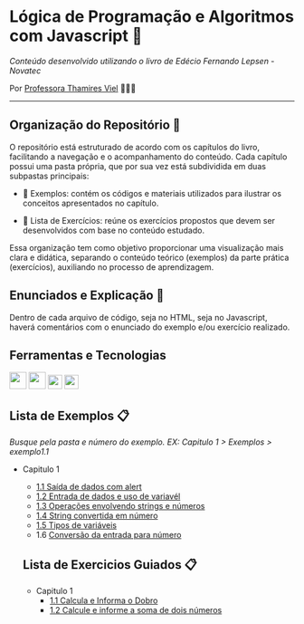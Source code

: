# Lógica de Programação e Algoritmos com Javascript 🧩
*Conteúdo desenvolvido utilizando o livro de Edécio Fernando Lepsen - Novatec*

Por [Professora Thamires Viel](https://github.com/thamiresviel) 👩🏼‍🏫

---

## Organização do Repositório 📂

O repositório está estruturado de acordo com os capítulos do livro, facilitando a navegação e o acompanhamento do conteúdo. Cada capítulo possui uma pasta própria, que por sua vez está subdividida em duas subpastas principais:

+ 📁 Exemplos: contém os códigos e materiais utilizados para ilustrar os conceitos apresentados no capítulo.

+ 📁 Lista de Exercícios: reúne os exercícios propostos que devem ser desenvolvidos com base no conteúdo estudado.

Essa organização tem como objetivo proporcionar uma visualização mais clara e didática, separando o conteúdo teórico (exemplos) da parte prática (exercícios), auxiliando no processo de aprendizagem.

## Enunciados e Explicação 📝
Dentro de cada arquivo de código, seja no HTML, seja no Javascript, haverá comentários com o enunciado do exemplo e/ou exercício realizado. 

## Ferramentas e Tecnologias

<code><img src="https://cdn.jsdelivr.net/gh/devicons/devicon@latest/icons/css3/css3-original-wordmark.svg"  width="30"/></code> <code><img src="https://cdn.jsdelivr.net/gh/devicons/devicon@latest/icons/html5/html5-original-wordmark.svg" width="30" /></code> <code><img src="https://cdn.jsdelivr.net/gh/devicons/devicon@latest/icons/javascript/javascript-original.svg" width=25 /></code> <code><img src="https://cdn.jsdelivr.net/gh/devicons/devicon@latest/icons/vscode/vscode-original.svg" width="25"/></code>

## Lista de Exemplos 📋
*Busque pela pasta e número do exemplo. EX: Capitulo 1 > Exemplos > exemplo1.1*
+ Capitulo 1
  + [1.1 Saída de dados com alert](https://github.com/thamiresviel/estrutura-dados-js/blob/main/Capitulo%201/Exemplos/exemplo1.1.html)
  + [1.2 Entrada de dados e uso de variavél](https://github.com/thamiresviel/estrutura-dados-js/blob/main/Capitulo%201/Exemplos/exemplo1.2.html)
  + [1.3 Operações envolvendo strings e números](https://github.com/thamiresviel/estrutura-dados-js/blob/main/Capitulo%201/Exemplos/exemplo1.3.html)
  + [1.4 String convertida em número](https://github.com/thamiresviel/estrutura-dados-js/blob/main/Capitulo%201/Exemplos/exemplo1.4.html)
  + [1.5 Tipos de variáveis](https://github.com/thamiresviel/estrutura-dados-js/blob/main/Capitulo%201/Exemplos/exemplo1.5.html)
  + 1.6 [Conversão da entrada para número]()
   
   ## Lista de Exercicios Guiados 📋
   + Capitulo 1
     + [1.1 Calcula e Informa o Dobro](https://github.com/thamiresviel/estrutura-dados-js/blob/main/Capitulo%201/Exercicios/exguiado1.html)
     + [1.2 Calcule e informe a soma de dois números]()
          
        